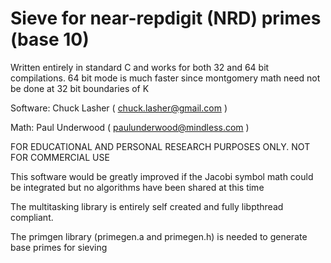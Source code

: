 # Sieve for near-repdigit (NRD) primes (base 10)

Written entirely in standard C and works for both 32 and 64 bit compilations.
64 bit mode is much faster since montgomery math need not be done at 32 bit boundaries of K 

Software:       Chuck Lasher    ( chuck.lasher@gmail.com )

Math:           Paul Underwood  ( paulunderwood@mindless.com )

FOR EDUCATIONAL AND PERSONAL RESEARCH PURPOSES ONLY.  NOT FOR COMMERCIAL USE

This software would be greatly improved if the Jacobi symbol math 
could be integrated but no algorithms have been shared at this time

The multitasking library is entirely self created and fully   libpthread compliant.

The primgen library (primegen.a and primegen.h) is needed to generate base primes for sieving
